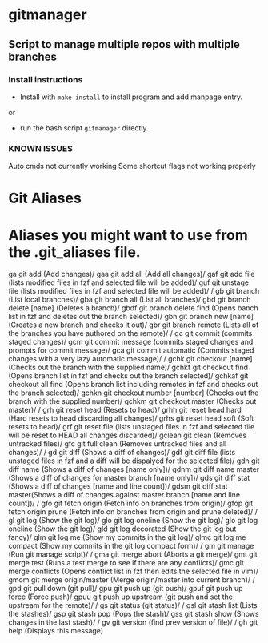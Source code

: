 # gitmanager
## Script to manage multiple repos with multiple branches

### Install instructions
* Install with `make install` to install program and add manpage entry.

or

* run the bash script `gitmanager` directly.



### KNOWN ISSUES
Auto cmds not currently working
Some shortcut flags not working properly


# Git Aliases #
# Aliases you might want to use from the .git_aliases file.
ga        git add (Add changes)/
gaa       git add all (Add all changes)/
gaf       git add file (lists modified files in fzf and selected file will be added)/
guf       git unstage file (lists modified files in fzf and selected file will be added)/
/
gb        git branch (List local branches)/
gba       git branch all (List all branches)/
gbd       git branch delete [name] (Deletes a branch)/
gbdf      git branch delete find (Opens banch list in fzf and deletes out the branch selected)/
gbn       git branch new [name] (Creates a new branch and checks it out)/
gbr       git branch remote (Lists all of the branches you have authored on the remote)/
/
gc        git commit (commits staged changes)/
gcm       git commit message (commits staged changes and prompts for commit message)/
gca       git commit automatic (Commits staged changes with a very lazy automatic message)/
/
gchk      git checkout [name] (Checks out the branch with the supplied name)/
gchkf     git checkout find (Opens branch list in fzf and checks out the branch selected)/
gchkaf    git checkout all find (Opens branch list including remotes in fzf and checks out the branch selected)/
gchkn     git checkout number [number] (Checks out the branch with the supplied number)/
gchkm     git checkout master (Checks out master)/
/
grh       git reset head (Resets to head)/
grhh      git reset head hard (Hard resets to head discarding all changes)/
grhs      git reset head soft (Soft resets to head)/
grf       git reset file (lists unstaged files in fzf and selected file will be reset to HEAD all changes discarded)/
gclean    git clean (Removes untracked files)/
gfc       git full clean (Removes untracked files and all changes)/
/
gd        git diff (Shows a diff of changes)/
gdf       git diff file (lists unstaged files in fzf and a diff will be dispalyed for the selected file)/
gdn       git diff name (Shows a diff of changes [name only])/
gdnm      git diff name master (Shows a diff of changes for master  branch [name only])/
gds       git diff stat (Shows a diff of changes [name and line count])/
gdsm      git diff stat master(Shows a diff of changes against master branch [name and line count])/
/
gfo       git fetch origin (Fetch info on branches from origin)/
gfop      git fetch origin prune (Fetch info on branches from origin and prune deleted)/
/
gl        git log (Show the git log)/
glo       git log oneline (Show the git log)/
glo       git log oneline (Show the git log)/
gld       git log decorated (Show the git log but fancy)/
glm       git log me (Show my commits in the git log)/
glmc      git log me compact (Show my commits in the git log compact form)/
/
gm        git manage (Run git manage script)/
/
gma       git merge abort (Aborts a git merge)/
gmt       git merge test (Runs a test merge to see if there are any conflicts)/
gmc       git merge conflicts (Opens conflict list in fzf then edits the selected file in vim)/
gmom      git merge origin/master (Merge origin/master into current branch)/
/
gpd       git pull down (git pull)/
gpu       git push up (git push)/
gpuf      git push up force (Force push)/
gpuu      git push up upstream (git push and set the upstream for the remote)/
/
gs        git status (git status)/
/
gsl       git stash list (Lists the stashes)/
gsp       git stash pop (Pops the stash)/
gss       git stash show (Shows changes in the last stash)/
/
gv        git version (find prev version of file)/
/
gh        git help (Displays this message)
